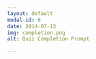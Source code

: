 ```yaml
---
layout: default
modal-id: 6
date: 2014-07-13
img: completion.png
alt: Quiz Completion Prompt

---
```

